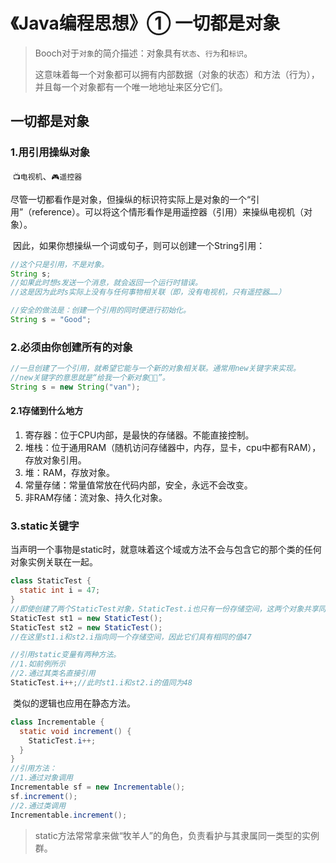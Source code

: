 # 《Java编程思想》① 一切都是对象

> Booch对于`对象`的简介描述：对象具有`状态`、`行为`和`标识`。
>
> 这意味着每一个对象都可以拥有内部数据（对象的状态）和方法（行为），并且每一个对象都有一个唯一地地址来区分它们。

## 一切都是对象

### 1.用引用操纵对象

​	`📺电视机`、`🎮遥控器`

​	尽管一切都看作是对象，但操纵的标识符实际上是对象的一个“引用”（reference）。可以将这个情形看作是用遥控器（引用）来操纵电视机（对象）。

​	因此，如果你想操纵一个词或句子，则可以创建一个String引用：

```java
//这个只是引用，不是对象。
String s; 
//如果此时想s发送一个消息，就会返回一个运行时错误。
//这是因为此时s实际上没有与任何事物相关联（即，没有电视机，只有遥控器……）

//安全的做法是：创建一个引用的同时便进行初始化。
String s = "Good";
```

### 2.必须由你创建所有的对象

```java
//一旦创建了一个引用，就希望它能与一个新的对象相关联。通常用new关键字来实现。
//new关键字的意思就是“给我一个新对象👩🏻”。
String s = new String("van");
```

#### 2.1存储到什么地方

1. 寄存器：位于CPU内部，是最快的存储器。不能直接控制。
2. 堆栈：位于通用RAM（随机访问存储器中，内存，显卡，cpu中都有RAM），存放对象引用。
3. 堆：RAM，存放对象。
4. 常量存储：常量值常放在代码内部，安全，永远不会改变。
5. 非RAM存储：流对象、持久化对象。


### 3.static关键字

​	当声明一个事物是static时，就意味着这个域或方法不会与包含它的那个类的任何对象实例关联在一起。

```java
class StaticTest {
  static int i = 47;
}
//即使创建了两个StaticTest对象，StaticTest.i也只有一份存储空间，这两个对象共享同一个i
StaticTest st1 = new StaticTest();
StaticTest st2 = new StaticTest();
//在这里st1.i和st2.i指向同一个存储空间，因此它们具有相同的值47

//引用static变量有两种方法。
//1.如前例所示
//2.通过其类名直接引用
StaticTest.i++;//此时st1.i和st2.i的值同为48
```

​	类似的逻辑也应用在静态方法。

```java
class Incrementable {
  static void increment() {
    StaticTest.i++;
  }
}
//引用方法：
//1.通过对象调用
Incrementable sf = new Incrementable();
sf.increment();
//2.通过类调用
Incrementable.increment();
```

> static方法常常拿来做“牧羊人”的角色，负责看护与其隶属同一类型的实例群。

